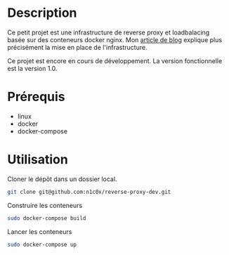 # Description
Ce petit projet est une infrastructure de reverse proxy et loadbalacing basée sur des conteneurs docker nginx. Mon [article de blog](https://foxblog.fr/repartition-de-charge-a-laide-de-nginx-et-docker/) explique plus précisément la mise en place de l'infrastructure. 

Ce projet est encore en cours de développement. La version fonctionnelle est la version 1.0.

# Prérequis

- linux
- docker
- docker-compose

# Utilisation

Cloner le dépôt dans un dossier local. 
```bash
git clone git@github.com:n1c0x/reverse-proxy-dev.git
```

Construire les conteneurs
```bash
sudo docker-compose build
```

Lancer les conteneurs
```bash
sudo docker-compose up
```